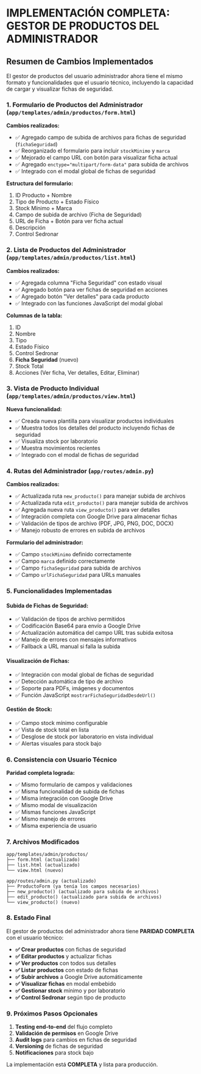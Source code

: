 # IMPLEMENTACIÓN COMPLETA: GESTOR DE PRODUCTOS DEL ADMINISTRADOR

## Resumen de Cambios Implementados

El gestor de productos del usuario administrador ahora tiene el mismo formato y funcionalidades que el usuario técnico, incluyendo la capacidad de cargar y visualizar fichas de seguridad.

### 1. Formulario de Productos del Administrador (`app/templates/admin/productos/form.html`)

**Cambios realizados:**
- ✅ Agregado campo de subida de archivos para fichas de seguridad (`fichaSeguridad`)
- ✅ Reorganizado el formulario para incluir `stockMinimo` y `marca`
- ✅ Mejorado el campo URL con botón para visualizar ficha actual
- ✅ Agregado `enctype="multipart/form-data"` para subida de archivos
- ✅ Integrado con el modal global de fichas de seguridad

**Estructura del formulario:**
1. ID Producto + Nombre
2. Tipo de Producto + Estado Físico  
3. Stock Mínimo + Marca
4. Campo de subida de archivo (Ficha de Seguridad)
5. URL de Ficha + Botón para ver ficha actual
6. Descripción
7. Control Sedronar

### 2. Lista de Productos del Administrador (`app/templates/admin/productos/list.html`)

**Cambios realizados:**
- ✅ Agregada columna "Ficha Seguridad" con estado visual
- ✅ Agregado botón para ver fichas de seguridad en acciones
- ✅ Agregado botón "Ver detalles" para cada producto
- ✅ Integrado con las funciones JavaScript del modal global

**Columnas de la tabla:**
1. ID
2. Nombre
3. Tipo
4. Estado Físico
5. Control Sedronar
6. **Ficha Seguridad** (nuevo)
7. Stock Total
8. Acciones (Ver ficha, Ver detalles, Editar, Eliminar)

### 3. Vista de Producto Individual (`app/templates/admin/productos/view.html`)

**Nueva funcionalidad:**
- ✅ Creada nueva plantilla para visualizar productos individuales
- ✅ Muestra todos los detalles del producto incluyendo fichas de seguridad
- ✅ Visualiza stock por laboratorio
- ✅ Muestra movimientos recientes
- ✅ Integrado con el modal de fichas de seguridad

### 4. Rutas del Administrador (`app/routes/admin.py`)

**Cambios realizados:**
- ✅ Actualizada ruta `new_producto()` para manejar subida de archivos
- ✅ Actualizada ruta `edit_producto()` para manejar subida de archivos
- ✅ Agregada nueva ruta `view_producto()` para ver detalles
- ✅ Integración completa con Google Drive para almacenar fichas
- ✅ Validación de tipos de archivo (PDF, JPG, PNG, DOC, DOCX)
- ✅ Manejo robusto de errores en subida de archivos

**Formulario del administrador:**
- ✅ Campo `stockMinimo` definido correctamente
- ✅ Campo `marca` definido correctamente  
- ✅ Campo `fichaSeguridad` para subida de archivos
- ✅ Campo `urlFichaSeguridad` para URLs manuales

### 5. Funcionalidades Implementadas

#### Subida de Fichas de Seguridad:
- ✅ Validación de tipos de archivo permitidos
- ✅ Codificación Base64 para envío a Google Drive
- ✅ Actualización automática del campo URL tras subida exitosa
- ✅ Manejo de errores con mensajes informativos
- ✅ Fallback a URL manual si falla la subida

#### Visualización de Fichas:
- ✅ Integración con modal global de fichas de seguridad
- ✅ Detección automática de tipo de archivo
- ✅ Soporte para PDFs, imágenes y documentos
- ✅ Función JavaScript `mostrarFichaSeguridadDesdeUrl()`

#### Gestión de Stock:
- ✅ Campo stock mínimo configurable
- ✅ Vista de stock total en lista
- ✅ Desglose de stock por laboratorio en vista individual
- ✅ Alertas visuales para stock bajo

### 6. Consistencia con Usuario Técnico

**Paridad completa lograda:**
- ✅ Mismo formulario de campos y validaciones
- ✅ Misma funcionalidad de subida de fichas
- ✅ Misma integración con Google Drive
- ✅ Mismo modal de visualización
- ✅ Mismas funciones JavaScript
- ✅ Mismo manejo de errores
- ✅ Misma experiencia de usuario

### 7. Archivos Modificados

```
app/templates/admin/productos/
├── form.html (actualizado)
├── list.html (actualizado)  
└── view.html (nuevo)

app/routes/admin.py (actualizado)
├── ProductoForm (ya tenía los campos necesarios)
├── new_producto() (actualizado para subida de archivos)
├── edit_producto() (actualizado para subida de archivos)
└── view_producto() (nuevo)
```

### 8. Estado Final

El gestor de productos del administrador ahora tiene **PARIDAD COMPLETA** con el usuario técnico:

- **✅ Crear productos** con fichas de seguridad
- **✅ Editar productos** y actualizar fichas
- **✅ Ver productos** con todos sus detalles
- **✅ Listar productos** con estado de fichas
- **✅ Subir archivos** a Google Drive automáticamente
- **✅ Visualizar fichas** en modal embebido
- **✅ Gestionar stock** mínimo y por laboratorio
- **✅ Control Sedronar** según tipo de producto

### 9. Próximos Pasos Opcionales

1. **Testing end-to-end** del flujo completo
2. **Validación de permisos** en Google Drive
3. **Audit logs** para cambios en fichas de seguridad
4. **Versioning** de fichas de seguridad
5. **Notificaciones** para stock bajo

La implementación está **COMPLETA** y lista para producción.
